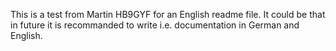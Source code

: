 This is a test from Martin HB9GYF for an English readme file. It could be that in future it is recommanded to write i.e. documentation in German and English. 
